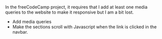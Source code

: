 In the freeCodeCamp project, it requires that I add at least one media queries to the website to make it responsive but I am a bit lost.

- Add media queries
- Make the sections scroll with Javascript when the link is clicked in the navbar.